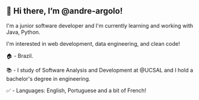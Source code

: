 👋 Hi there, I’m @andre-argolo!
---------------------------
I'm a junior software developer and I'm currently learning and working with Java, Python.

I'm interested in web development, data engineering, and clean code!

🏠 - Brazil.

📚 - I study of Software Analysis and Development at @UCSAL and I hold a bachelor's degree in engineering. 

✅ - Languages: English, Portuguese and a bit of French!

<!---
andre-argolo/andre-argolo is a ✨ special ✨ repository because its `README.md` (this file) appears on your GitHub profile.
You can click the Preview link to take a look at your changes.
--->
